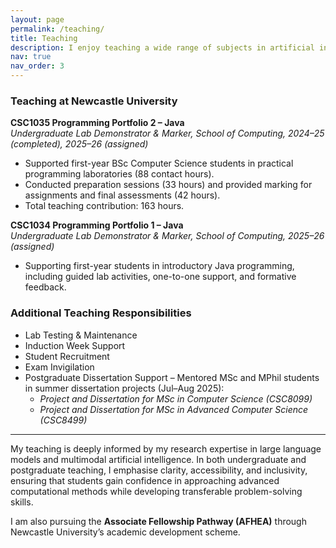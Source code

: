 ```yaml
---
layout: page
permalink: /teaching/
title: Teaching
description: I enjoy teaching a wide range of subjects in artificial intelligence and computer science, and I am particularly passionate about explaining advanced AI concepts in clear and accessible language to students without a technical background. 
nav: true
nav_order: 3
---
```


### Teaching at  Newcastle University

**CSC1035 Programming Portfolio 2 – Java**  
*Undergraduate Lab Demonstrator & Marker, School of Computing, 2024–25 (completed), 2025–26 (assigned)*  

- Supported first-year BSc Computer Science students in practical programming laboratories (88 contact hours).  
- Conducted preparation sessions (33 hours) and provided marking for assignments and final assessments (42 hours).  
- Total teaching contribution: 163 hours.  

**CSC1034 Programming Portfolio 1 – Java**  
*Undergraduate Lab Demonstrator & Marker, School of Computing, 2025–26 (assigned)*  

- Supporting first-year students in introductory Java programming, including guided lab activities, one-to-one support, and formative feedback.  


### Additional Teaching Responsibilities  

- Lab Testing & Maintenance 
- Induction Week Support 
- Student Recruitment  
- Exam Invigilation  
- Postgraduate Dissertation Support – Mentored MSc and MPhil students in summer dissertation projects (Jul–Aug 2025):  
  - *Project and Dissertation for MSc in Computer Science (CSC8099)*  
  - *Project and Dissertation for MSc in Advanced Computer Science (CSC8499)*  

---

My teaching is deeply informed by my research expertise in large language models and multimodal artificial intelligence. In both undergraduate and postgraduate teaching, I emphasise clarity, accessibility, and inclusivity, ensuring that students gain confidence in approaching advanced computational methods while developing transferable problem-solving skills.  

I am also pursuing the **Associate Fellowship Pathway (AFHEA)** through Newcastle University’s academic development scheme.




